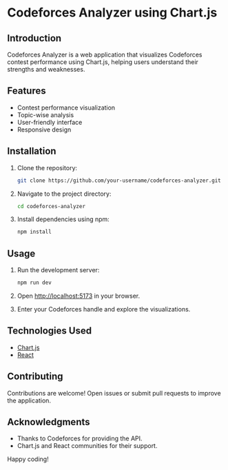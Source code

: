 # Codeforces Analyzer using Chart.js

## Introduction

Codeforces Analyzer is a web application that visualizes Codeforces contest performance using Chart.js, helping users understand their strengths and weaknesses.

## Features

- Contest performance visualization
- Topic-wise analysis
- User-friendly interface
- Responsive design

## Installation

1. Clone the repository:

    ```bash
    git clone https://github.com/your-username/codeforces-analyzer.git
    ```

2. Navigate to the project directory:

    ```bash
    cd codeforces-analyzer
    ```

3. Install dependencies using npm:

    ```bash
    npm install
    ```

## Usage

1. Run the development server:

    ```bash
    npm run dev
    ```

2. Open [http://localhost:5173](http://localhost:5173) in your browser.

3. Enter your Codeforces handle and explore the visualizations.

## Technologies Used

- [Chart.js](https://www.chartjs.org/)
- [React](https://reactjs.org/)

## Contributing

Contributions are welcome! Open issues or submit pull requests to improve the application.


## Acknowledgments

- Thanks to Codeforces for providing the API.
- Chart.js and React communities for their support.

Happy coding!
